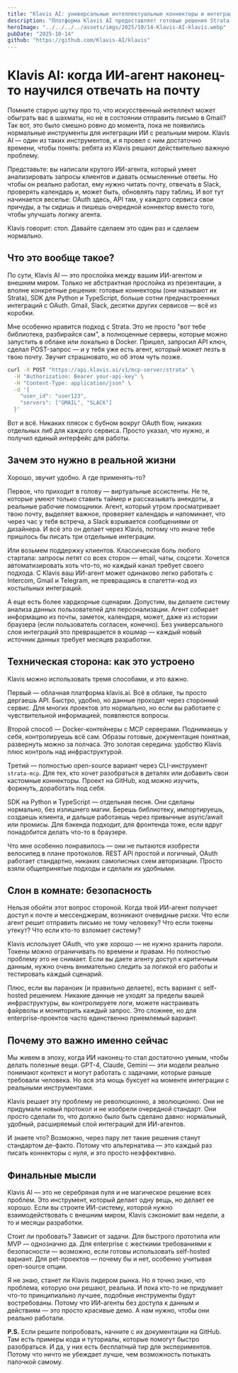 ```yaml
---
title: "Klavis AI: универсальные интеллектуальные коннекторы и интеграции для ИИ-агентов"
description: "Платформа Klavis AI предоставляет готовые решения Strata и более 100 интеграций с поддержкой OAuth для быстрого развертывания и управления ИИ-агентами."
heroImage: "../../../../assets/imgs/2025/10/14-Klavis-AI-klavis.webp"
pubDate: "2025-10-14"
github: "https://github.com/Klavis-AI/klavis"
---
```


<!-- [33.27, 82] > [0, 65] -->

# Klavis AI: когда ИИ-агент наконец-то научился отвечать на почту

Помните старую шутку про то, что искусственный интеллект может обыграть вас в шахматы, но не в состоянии отправить письмо в Gmail? Так вот, это было смешно ровно до момента, пока не появились нормальные инструменты для интеграции ИИ с реальным миром. Klavis AI — один из таких инструментов, и я провел с ним достаточно времени, чтобы понять: ребята из Klavis решают действительно важную проблему.

Представьте: вы написали крутого ИИ-агента, который умеет анализировать запросы клиентов и давать осмысленные ответы. Но чтобы он реально работал, ему нужно читать почту, отвечать в Slack, проверять календарь и, может быть, обновлять пару таблиц. И вот тут начинается веселье: OAuth здесь, API там, у каждого сервиса свои причуды, а ты сидишь и пишешь очередной коннектор вместо того, чтобы улучшать логику агента.

Klavis говорит: стоп. Давайте сделаем это один раз и сделаем нормально.

## Что это вообще такое?

По сути, Klavis AI — это прослойка между вашим ИИ-агентом и внешним миром. Только не абстрактная прослойка из презентации, а вполне конкретные решения: готовые коннекторы (они называют их Strata), SDK для Python и TypeScript, больше сотни преднастроенных интеграций с OAuth. Gmail, Slack, десятки других сервисов — всё из коробки.

Мне особенно нравится подход с Strata. Это не просто "вот тебе библиотека, разбирайся сам", а полноценные серверы, которые можно запустить в облаке или локально в Docker. Пришел, запросил API ключ, сделал POST-запрос — и у тебя уже есть агент, который может лезть в твою почту. Звучит страшновато, но об этом чуть позже.

```bash
curl -X POST "https://api.klavis.ai/v1/mcp-server/strata" \
  -H "Authorization: Bearer your-api-key" \
  -H "Content-Type: application/json" \
  -d '{
    "user_id": "user123",
    "servers": ["GMAIL", "SLACK"]
  }'
```

Вот и всё. Никаких плясок с бубном вокруг OAuth flow, никаких отдельных либ для каждого сервиса. Просто указал, что нужно, и получил единый интерфейс для работы.

## Зачем это нужно в реальной жизни

Хорошо, звучит удобно. А где применять-то?

Первое, что приходит в голову — виртуальные ассистенты. Не те, которые умеют только ставить таймер и рассказывать анекдоты, а реальные рабочие помощники. Агент, который утром просматривает твою почту, выделяет важное, проверяет календарь и напоминает, что через час у тебя встреча, а Slack взрывается сообщениями от дизайнера. И всё это он делает через Klavis, потому что иначе тебе пришлось бы писать три отдельные интеграции.

Или возьмем поддержку клиентов. Классическая боль любого стартапа: запросы летят со всех сторон — email, чаты, соцсети. Хочется автоматизировать хоть что-то, но каждый канал требует своего подхода. С Klavis ваш ИИ-агент может одинаково легко работать с Intercom, Gmail и Telegram, не превращаясь в спагетти-код из костыльных интеграций.

А еще есть более хардкорные сценарии. Допустим, вы делаете систему анализа данных пользователей для персонализации. Агент собирает информацию из почты, заметок, календаря, может, даже из истории браузера (если пользователь согласен, конечно). Без универсального слоя интеграций это превращается в кошмар — каждый новый источник данных требует месяцев разработки.

## Техническая сторона: как это устроено

Klavis можно использовать тремя способами, и это важно.

Первый — облачная платформа klavis.ai. Всё в облаке, ты просто дергаешь API. Быстро, удобно, но данные проходят через сторонний сервис. Для многих проектов это нормально, но если вы работаете с чувствительной информацией, появляются вопросы.

Второй способ — Docker-контейнеры с MCP серверами. Поднимаешь у себя, контролируешь всё сам. Образы готовые, документация понятная, развернуть можно за полчаса. Это золотая середина: удобство Klavis плюс контроль над инфраструктурой.

Третий — полностью open-source вариант через CLI-инструмент `strata-mcp`. Для тех, кто хочет разобраться в деталях или добавить свои кастомные коннекторы. Проект на GitHub, код можно изучить, форкнуть, доработать под себя.

SDK на Python и TypeScript — отдельная песня. Они сделаны нормально, без излишнего магии. Берешь библиотеку, импортируешь, создаешь клиента, и дальше работаешь через привычные async/await или промисы. Для бэкенда подходит, для фронтенда тоже, если вдруг понадобится делать что-то в браузере.

Что мне особенно понравилось — они не пытаются изобрести велосипед в плане протоколов. REST API простой и логичный, OAuth работает стандартно, никаких самописных схем авторизации. Просто взяли общепринятые подходы и сделали их удобными.

## Слон в комнате: безопасность

Нельзя обойти этот вопрос стороной. Когда твой ИИ-агент получает доступ к почте и мессенджерам, возникают очевидные риски. Что если агент решит отправить письмо не тому человеку? Что если токены утекут? Что если кто-то взломает систему?

Klavis использует OAuth, что уже хорошо — не нужно хранить пароли. Токены можно ограничивать по времени и правам. Но полностью проблему это не снимает. Если вы даете агенту доступ к критичным данным, нужно очень внимательно следить за логикой его работы и тестировать каждый сценарий.

Плюс, если вы параноик (и правильно делаете), есть вариант с self-hosted решением. Никакие данные не уходят за пределы вашей инфраструктуры, вы контролируете логи, можете настраивать файрволы и мониторить каждый запрос. Это сложнее, но для enterprise-проектов часто единственно приемлемый вариант.

## Почему это важно именно сейчас

Мы живем в эпоху, когда ИИ наконец-то стал достаточно умным, чтобы делать полезные вещи. GPT-4, Claude, Gemini — эти модели реально понимают контекст и могут работать с задачами, которые раньше требовали человека. Но вся эта мощь буксует на моменте интеграции с реальными инструментами.

Klavis решает эту проблему не революционно, а эволюционно. Они не придумали новый протокол и не изобрели очередной стандарт. Они просто сделали то, что должно было быть сделано давно: нормальный, удобный, расширяемый слой интеграций для ИИ-агентов.

И знаете что? Возможно, через пару лет такие решения станут стандартом де-факто. Потому что альтернатива — это каждый раз писать коннекторы с нуля, и это просто неэффективно.

## Финальные мысли

Klavis AI — это не серебряная пуля и не магическое решение всех проблем. Это инструмент, который делает одну вещь, но делает ее хорошо. Если вы строите ИИ-систему, которой нужно взаимодействовать с внешним миром, Klavis сэкономит вам недели, а то и месяцы разработки.

Стоит ли пробовать? Зависит от задачи. Для быстрого прототипа или MVP — однозначно да. Для enterprise с жесткими требованиями к безопасности — возможно, если готовы использовать self-hosted вариант. Для pet-проектов — почему бы и нет, особенно учитывая open-source опции.

Я не знаю, станет ли Klavis лидером рынка. Но я точно знаю, что проблема, которую они решают, реальна. И пока кто-то не придумает что-то принципиально лучшее, подобные инструменты будут востребованы. Потому что ИИ-агенты без доступа к данным и действиям — это просто красивые демо. А нам нужно, чтобы они реально работали.

**P.S.** Если решите попробовать, начните с их документации на GitHub. Там есть примеры кода и туториалы, которые помогут быстро разобраться. И да, у них есть бесплатный тир для экспериментов. Потому что ничто не убеждает лучше, чем возможность потыкать палочкой самому.
